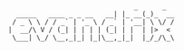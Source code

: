 <pre><code>
	                              _      _
     _____   ____ _ _ __   __| |_ __(_)_  __
    / _ \ \ / / _` | '_ \ / _` | '__| \ \/ /
   |  __/\ V / (_| | | | | (_| | |  | |>  <
    \___| \_/ \__,_|_| |_|\__,_|_|  |_/_/\_\

</code></pre>
